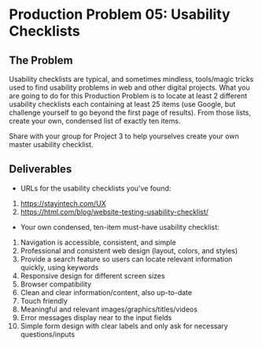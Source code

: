 # Production Problem 05: Usability Checklists

## The Problem

Usability checklists are typical, and sometimes mindless, tools/magic tricks used to find usability
problems in web and other digital projects. What you are going to do for this Production Problem is
to locate at least 2 different usability checklists each containing at least 25 items (use Google,
but challenge yourself to go beyond the first page of results). From those lists, create your own,
condensed list of exactly ten items.

Share with your group for Project 3 to help yourselves create
your own master usability checklist.

## Deliverables

* URLs for the usability checklists you've found:

1. https://stayintech.com/UX
2. https://html.com/blog/website-testing-usability-checklist/

* Your own condensed, ten-item must-have usability checklist:

1. Navigation is accessible, consistent, and simple
2. Professional and consistent web design (layout, colors, and styles)
3. Provide a search feature so users can locate relevant information quickly, using keywords
4. Responsive design for different screen sizes
5. Browser compatibility
6. Clean and clear information/content, also up-to-date
7. Touch friendly
8. Meaningful and relevant images/graphics/titles/videos
9. Error messages display near to the input fields
10. Simple form design with clear labels and only ask for necessary questions/inputs
